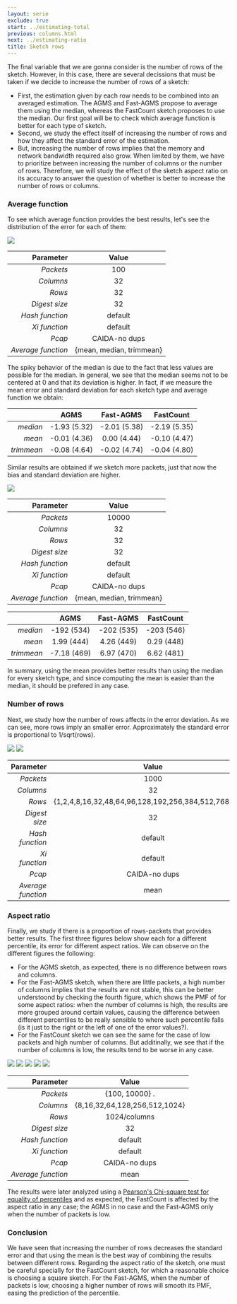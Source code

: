 ```yaml
---
layout: serie
exclude: true
start: ../estimating-total
previous: columns.html
next: ../estimating-ratio
title: Sketch rows
---
```


The final variable that we are gonna consider is the number of rows of the sketch. However, in this case, there are several decissions that must be taken if we decide to increase the number of rows of a sketch:

* First, the estimation given by each row needs to be combined into an averaged estimation. The AGMS and Fast-AGMS propose to average them using the median, whereas the FastCount sketch proposes to use the median. Our first goal will be to check which average function is better for each type of sketch.
* Second, we study the effect itself of increasing the number of rows and how they affect the standard error of the estimation.
* But, increasing the number of rows implies that the memory and network bandwidth required also grow. When limited by them, we have to prioritize between increasing the number of columns or the number of rows. Therefore, we will study the effect of the sketch aspect ratio on its accuracy to answer the question of whether is better to increase the number of rows or columns.

### Average function

To see which average function provides the best results, let's see the distribution of the error for each of them:

![](figures/average1.png)

|          Parameter |           Value          |
|-------------------:|:------------------------:|
|          _Packets_ |            100           |
|          _Columns_ |            32            |
|             _Rows_ |            32            |
|      _Digest size_ |            32            |
|    _Hash function_ |          default         |
|      _Xi function_ |          default         |
|             _Pcap_ |      CAIDA-no dups       |
| _Average function_ | {mean, median, trimmean} |

The spiky behavior of the median is due to the fact that less values are possible for the median. In general, we see that the median seems not to be centered at 0 and that its deviation is higher. In fact, if we measure the mean error and standard deviation for each sketch type and average function we obtain:

|            |   __AGMS__   | __Fast-AGMS__ | __FastCount__ |
|-----------:|:------------:|:-------------:|:-------------:|
|   _median_ | -1.93 (5.32) |  -2.01 (5.38) |  -2.19 (5.35) |
|     _mean_ | -0.01 (4.36) |  0.00 (4.44)  |  -0.10 (4.47) |
| _trimmean_ | -0.08 (4.64) |  -0.02 (4.74) |  -0.04 (4.80) |

Similar results are obtained if we sketch more packets, just that now the bias and standard deviation are higher.

![](figures/average2.png)

|          Parameter |           Value          |
|-------------------:|:------------------------:|
|          _Packets_ |           10000          |
|          _Columns_ |            32            |
|             _Rows_ |            32            |
|      _Digest size_ |            32            |
|    _Hash function_ |          default         |
|      _Xi function_ |          default         |
|             _Pcap_ |      CAIDA-no dups       |
| _Average function_ | {mean, median, trimmean} |

|            |   __AGMS__   | __Fast-AGMS__ | __FastCount__ |
|-----------:|:------------:|:-------------:|:-------------:|
|   _median_ |  -192 (534)  |   -202 (535)  |   -203 (546)  |
|     _mean_ |  1.99 (444)  |   4.26 (449)  |   0.29 (448)  |
| _trimmean_ | -7.18 (469)  |   6.97 (470)  |   6.62 (481)  |

In summary, using the mean provides better results than using the median for every sketch type, and since computing the mean is easier than the median, it should be prefered in any case.

### Number of rows

Next, we study how the number of rows affects in the error deviation. As we can see, more rows imply an smaller error. Approximately the standard error is proportional to 1/sqrt(rows).

![](figures/rows1.png)
![](figures/rows-all1.png)

|          Parameter |                         Value                         |
|-------------------:|:-----------------------------------------------------:|
|          _Packets_ |                          1000                         |
|          _Columns_ |                           32                          |
|             _Rows_ | {1,2,4,8,16,32,48,64,96,128,192,256,384,512,768,1024} |
|      _Digest size_ |                           32                          |
|    _Hash function_ |                        default                        |
|      _Xi function_ |                        default                        |
|             _Pcap_ |                     CAIDA-no dups                     |
| _Average function_ |                          mean                         |

### Aspect ratio

Finally, we study if there is a proportion of rows-packets that provides better results. The first three figures below show each for a different percentile, its error for different aspect ratios. We can observe on the different figures the following:

* For the AGMS sketch, as expected, there is no difference between rows and columns.
* For the Fast-AGMS sketch, when there are little packets, a high number of columns implies that the results are not stable, this can be better understoond by checking the fourth figure, which shows the PMF of for some aspect ratios: when the number of columns is high, the results are more grouped around certain values, causing the difference between different percentiles to be really sensible to where such percentile falls (is it just to the right or the left of one of the error values?).
* For the FastCount sketch we can see the same for the case of low packets and high number of columns. But additinally, we see that if the number of columns is low, the results tend to be worse in any case.

![](figures/aspect1.png)
![](figures/aspect2.png)
![](figures/aspect3.png)
![](figures/aspect4.png)
![](figures/aspect5.png)


|          Parameter |             Value             |
|-------------------:|:-----------------------------:|
|          _Packets_ |           {100, 10000}  .     |
|          _Columns_ | {8,16,32,64,128,256,512,1024} |
|             _Rows_ |          1024/columns         |
|      _Digest size_ |               32              |
|    _Hash function_ |            default            |
|      _Xi function_ |            default            |
|             _Pcap_ |         CAIDA-no dups         |
| _Average function_ |              mean             |

The results were later analyzed using a [Pearson's Chi-square test for equality of percentiles](http://www.ncbi.nlm.nih.gov/pmc/articles/PMC4535814/) and as expected, the FastCount is affected by the aspect ratio in any case; the AGMS in no case and the Fast-AGMS only when the number of packets is low.

### Conclusion

We have seen that increasing the number of rows decreases the standard error and that using the mean is the best way of combining the results between different rows. Regarding the aspect ratio of the sketch, one must be careful specially for the FastCount sketch, for which a reasonable choice is choosing a square sketch. For the Fast-AGMS, when the number of packets is low, choosing a higher number of rows will smooth its PMF, easing the prediction of the percentile.
